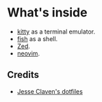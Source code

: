 # What's inside

- [kitty](https://sw.kovidgoyal.net/kitty/) as a terminal emulator.
- [fish](https://fishshell.com/) as a shell.
- [Zed](https://zed.dev/).
- [neovim](https://neovim.io/).

## Credits

- [Jesse Claven's dotfiles](https://github.com/jesse-c/dotfiles)
